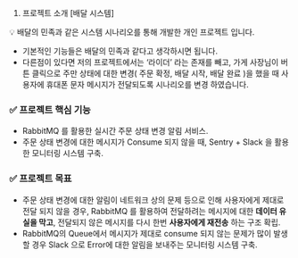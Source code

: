 1. 프로젝트 소개
[배달 시스템]
<aside>
💡 배달의 민족과 같은 시스템 시나리오를 통해 개발한 개인 프로젝트 입니다.

- 기본적인 기능들은 배달의 민족과 같다고 생각하시면 됩니다.
- 다른점이 있다면 저의 프로젝트에서는 ‘라이더’ 라는 존재를 빼고, 가게 사장님이 버튼 클릭으로 주만 상태에 대한 변경( 주문 확정, 배달 시작, 배달 완료 )을 했을 때 사용자에 휴대폰 문자 메시지가 전달되도록 시나리오를 변경 하였습니다.

### ✅ 프로젝트 핵심 기능

- RabbitMQ 를 활용한 실시간 주문 상태 변경 알림 서비스.
- 주문 상태 변경에 대한 메시지가 Consume 되지 않을 때, Sentry + Slack 을 활용한 모니터링 시스템 구축.

### ✅ 프로젝트 목표

- 주문 상태 변경에 대한 알림이 네트워크 상의 문제 등으로 인해 사용자에게 제대로 전달 되지 않을 경우, RabbitMQ 를 활용하여 전달하려는 메시지에 대한 **데이터 유실을 막고**, 전달되지 않은 메시지를 다시 한번 **사용자에게 재전송** 하는 구조 확립.
- RabbitMQ의 Queue에서 메시지가 제대로 consume 되지 않는 문제가 많이 발생할 경우 Slack 으로 Error에 대한 알림을 보내주는 모니터링 시스템 구축.
</aside>
